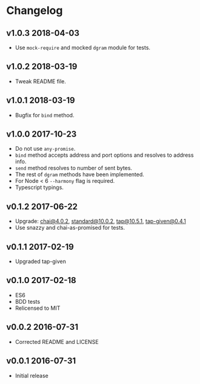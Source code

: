 # Changelog

## v1.0.3 2018-04-03

* Use `mock-require` and mocked `dgram` module for tests.

## v1.0.2 2018-03-19

* Tweak README file.

## v1.0.1 2018-03-19

* Bugfix for `bind` method.

## v1.0.0 2017-10-23

* Do not use `any-promise`.
* `bind` method accepts address and port options and resolves to address info.
* `send` method resolves to number of sent bytes.
* The rest of `dgram` methods have been implemented.
* For Node < 6 `--harmony` flag is required.
* Typescript typings.

## v0.1.2 2017-06-22

* Upgrade: chai@4.0.2, standard@10.0.2, tap@10.5.1, tap-given@0.4.1
* Use snazzy and chai-as-promised for tests.

## v0.1.1 2017-02-19

* Upgraded tap-given

## v0.1.0 2017-02-18

* ES6
* BDD tests
* Relicensed to MIT

## v0.0.2 2016-07-31

* Corrected README and LICENSE

## v0.0.1 2016-07-31

* Initial release
